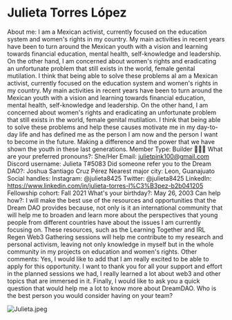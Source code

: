 # Julieta Torres López

About me: I am a Mexican activist, currently focused on the education system and women's rights in my country. My main activities in recent years have been to turn around the Mexican youth with a vision and learning towards financial education, mental health, self-knowledge and leadership. On the other hand, I am concerned about women's rights and eradicating an unfortunate problem that still exists in the world, female genital mutilation. I think that being able to solve these problems aI am a Mexican activist, currently focused on the education system and women's rights in my country. My main activities in recent years have been to turn around the Mexican youth with a vision and learning towards financial education, mental health, self-knowledge and leadership. On the other hand, I am concerned about women's rights and eradicating an unfortunate problem that still exists in the world, female genital mutilation. I think that being able to solve these problems and help these causes motivate me in my day-to-day life and has defined me as the person I am now and the person I want to become in the future. Making a difference and the power that we have shown the youth in these last generations.
Member Type: Builder 👷🏾‍♀️
What are your preferred pronouns?: She/Her
Email: julietpink100@gmail.com
Discord username: Julieta T#5083
Did someone refer you to the Dream DAO?: Joshua Santiago Cruz Pérez
Nearest major city: Leon, Guanajuato
Social handles: Instagram: @julieta8425
Twitter: @julieta8425
LinkedIn: https://www.linkedin.com/in/julieta-torres-l%C3%B3pez-b2b041205
Fellowship cohort: Fall 2021
What's your birthday?: May 26, 2003
Can help how?: I will make the best use of the resources and opportunities that the Dream DAO provides because, not only is it an international community that will help me to broaden and learn more about the perspectives that young people from different countries have about the issues I am currently focusing on. These resources, such as the Learning Together and IRL Regen Web3 Gathering sessions will help me contribute to my research and personal activism, leaving not only knowledge in myself but in the whole community in my projects on education and women's rights.
Other comments: Yes, I would like to add that I am really excited to be able to apply for this opportunity. I want to thank you for all your support and effort in the planned sessions we had, I really learned a lot about web3 and other topics that are immersed in it. Finally, I would like to ask you a quick question that would help me a lot to know more about DreamDAO. Who is the best person you would consider having on your team?

![Julieta.jpeg](Julieta%20Torres%20Lo%CC%81pez%20f9d35afcd9fc4fafa9e4cc964ec58ea7/Julieta.jpeg)